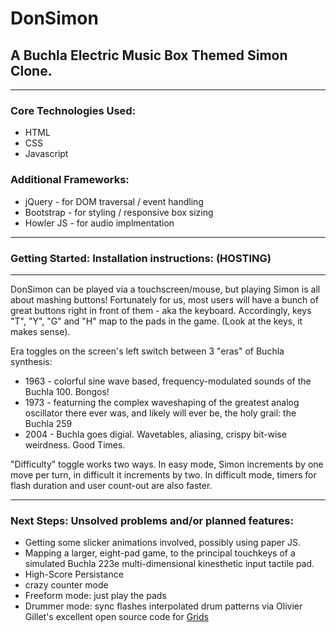# DonSimon
## A Buchla Electric Music Box Themed Simon Clone.
----
### Core Technologies Used:
- HTML
- CSS
- Javascript

### Additional Frameworks:
- jQuery - for DOM traversal / event handling
- Bootstrap - for styling / responsive box sizing
- Howler JS - for audio implmentation
----
### Getting Started: Installation instructions: (HOSTING)
----
DonSimon can be played via a touchscreen/mouse, but playing Simon is all about mashing buttons!  Fortunately for us, most users will have a bunch of great buttons right in front of them - aka the keyboard.  Accordingly, keys "T", "Y", "G" and "H" map to the pads in the game.  (Look at the keys, it makes sense).

Era toggles on the screen's left switch between 3 "eras" of Buchla synthesis:
- 1963 -  colorful sine wave based, frequency-modulated sounds of the Buchla 100.  Bongos!  
- 1973 - featurning the complex waveshaping of the greatest analog oscillator there ever was, and likely will ever be, the holy grail: the Buchla 259
- 2004 - Buchla goes digial.  Wavetables, aliasing, crispy bit-wise weirdness.  Good Times.

"Difficulty" toggle works two ways.  In easy mode, Simon increments by one move per turn, in difficult it increments by two.  In difficult mode, timers for flash duration and user count-out are also faster.

----
### Next Steps: Unsolved problems and/or planned features:
- Getting some slicker animations involved, possibly using paper JS.
- Mapping a larger, eight-pad game, to the principal touchkeys of a simulated Buchla 223e multi-dimensional   kinesthetic input tactile pad.
- High-Score Persistance
- crazy counter mode
- Freeform mode: just play the pads
- Drummer mode: sync flashes interpolated drum patterns via Olivier Gillet's excellent open source code for [Grids](https://github.com/pichenettes/eurorack/tree/master/grids)
